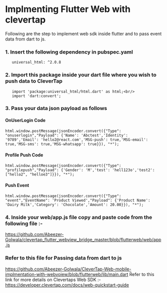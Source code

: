 # Implmenting Flutter Web with clevertap

Following are the step to implement web sdk inside flutter and to pass event data from dart to js. <br/>
### 1. Insert the following dependency in pubspec.yaml </br>
       universal_html: ^2.0.8
   
### 2. Import this package inside your dart file where you wish to push data to CleverTap<br/>
       import 'package:universal_html/html.dart' as html;<br/>
       import 'dart:convert';

### 3. Pass your data json payload as follows<br/>
  #### OnUserLogin Code<br/>
    html.window.postMessage(jsonEncoder.convert({"Type": "onuserlogin","Payload": {'Name': 'Abctest','Identity': '9789','Email': 'hello2@react.com','MSG-push': true,'MSG-email': true,'MSG-sms': true,'MSG-whatsapp': true}}), "*");

#### Profile Push Code<br/>

    html.window.postMessage(jsonEncoder.convert({"Type": "profilepush","Payload": {'Gender': 'M','test': 'hell123o','test2': ["hello2", "helloe3"]}}), "*");

#### Push Event<br/>
    html.window.postMessage(jsonEncoder.convert({"Type": "event","EventName": 'Product Viewed',"Payload": {'Product Name': 'Dairy Milk','Category': 'Chocolate','Amount': 20.00}}), "*");

### 4. Inside your web/app.js file copy and paste code from the following file :-<br/>
https://github.com/Abeezer-Golwala/clevertap_flutter_webview_bridge_master/blob/flutterweb/web/app.js<br/>
### Refer to this file for Passing data from dart to js <br/>
https://github.com/Abeezer-Golwala/CleverTap-Web-mobile-implmentation-with-webvoiew/blob/flutterweb/lib/main.dart
Refer to this link for more details on Clevertaps Web SDK :-<br/>
https://developer.clevertap.com/docs/web-quickstart-guide
